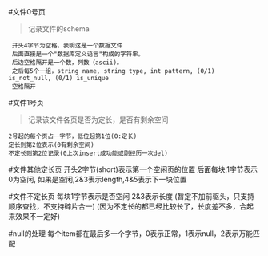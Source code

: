 #文件0号页
> 记录文件的schema
    
     开头4字节为空格，表明这是一个数据文件
     后面直接是一个"数据库定义语言"构成的字符串。
     后边空格隔开是一个数，列数（ascii)。
     之后每5个一组，string name, string type, int pattern, (0/1) is_not_null, (0/1) is_unique
     空格隔开
#文件1号页
> 记录该文件各页是否为定长，是否有剩余空间

    2号起的每个页占一字节，低位起第1位(0:定长)
    定长则第2位表示(0有剩余空间)
    不定长则第2位记录(0上次insert成功能或刚经历一次del)
#文件其他定长页
    开头2字节(short)表示第一个空闲页的位置
    后面每块,1字节表示0为空闲,
    如果是空闲,2&3表示length,4&5表示下一块位置
    
#文件不定长页
    每块1字节表示是否空闲
    2&3表示长度
    (暂定不加前驱头，只支持顺序查找，不支持碎片合一)
    (因为不定长的都已经比较长了，长度差不多，合起来效果不一定好)
    
#null的处理
    每个item都在最后多一个字节，0表示正常，1表示null，2表示万能匹配